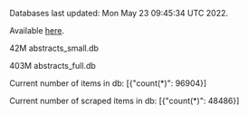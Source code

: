 Databases last updated: Mon May 23 09:45:34 UTC 2022. 

Available [here](https://github.com/cbeauhilton/ash-db/releases).


42M	abstracts_small.db

403M	abstracts_full.db

Current number of items in db:
[{"count(*)": 96904}]

Current number of scraped items in db:
[{"count(*)": 48486}]
